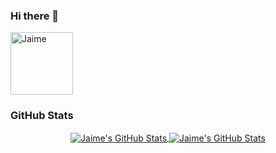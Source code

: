 ### Hi there 👋
 <img width="100px" src="https://images.unsplash.com/photo-1536924940846-227afb31e2a5?ixid=MnwxMjA3fDB8MHxwaG90by1wYWdlfHx8fGVufDB8fHx8&ixlib=rb-1.2.1&auto=format&fit=crop&w=1347&q=80" align="center" alt="Jaime" />
 



<h3>GitHub Stats</h3>
<div align="center">
<a href="https://github.com/JaimeEV">
  <img align="center" src="https://github-readme-stats.vercel.app/api/top-langs/?username=JaimeEV&layout=compact&theme=dracula&count_private=true&hide=css,blade" alt="Jaime's GitHub Stats" />
</a>

<a href="https://github.com/jcmexdev">
  <img align="center" src="https://github-readme-stats.vercel.app/api?username=JaimeEV&count_private=true&show_icons=true&line_height=27&theme=dracula" alt="Jaime's GitHub Stats"/>
</a>
</div>

<!--
**JaimeEV/JaimeEV** is a ✨ _special_ ✨ repository because its `README.md` (this file) appears on your GitHub profile.

Here are some ideas to get you started:

- 🔭 I’m currently working on ...
- 🌱 I’m currently learning ...
- 👯 I’m looking to collaborate on ...
- 🤔 I’m looking for help with ...
- 💬 Ask me about ...
- 📫 How to reach me: ...
- 😄 Pronouns: ...
- ⚡ Fun fact: ...
-->
